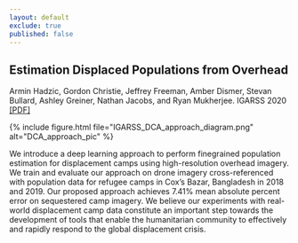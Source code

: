 ```yaml
---
layout: default
exclude: true
published: false
---
```


## Estimation Displaced Populations from Overhead

Armin Hadzic, Gordon Christie, Jeffrey Freeman, Amber Dismer, Stevan Bullard, Ashley Greiner, Nathan Jacobs, and Ryan Mukherjee. IGARSS 2020 [[PDF]](https://arxiv.org/abs/2006.14547)

{% include figure.html file="IGARSS_DCA_approach_diagram.png" alt="DCA_approach_pic" %}

We introduce a deep learning approach to perform finegrained population estimation for displacement camps using high-resolution overhead imagery. We train and evaluate our approach on drone imagery cross-referenced with population data for refugee camps in Cox’s Bazar, Bangladesh in 2018 and 2019. Our proposed approach achieves 7.41% mean absolute percent error on sequestered camp imagery. We believe our experiments with real-world displacement camp data constitute an important step towards the development of tools that enable the humanitarian community to effectively and rapidly respond to the global displacement crisis.
